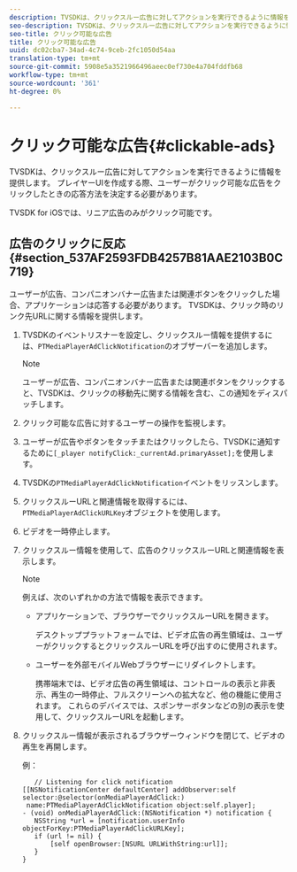 ```yaml
---
description: TVSDKは、クリックスルー広告に対してアクションを実行できるように情報を提供します。 プレイヤーUIを作成する際、ユーザーがクリック可能な広告をクリックしたときの応答方法を決定する必要があります。
seo-description: TVSDKは、クリックスルー広告に対してアクションを実行できるように情報を提供します。 プレイヤーUIを作成する際、ユーザーがクリック可能な広告をクリックしたときの応答方法を決定する必要があります。
seo-title: クリック可能な広告
title: クリック可能な広告
uuid: dc02cba7-34ad-4c74-9ceb-2fc1050d54aa
translation-type: tm+mt
source-git-commit: 5908e5a3521966496aeec0ef730e4a704fddfb68
workflow-type: tm+mt
source-wordcount: '361'
ht-degree: 0%

---
```



# クリック可能な広告{#clickable-ads}

TVSDKは、クリックスルー広告に対してアクションを実行できるように情報を提供します。 プレイヤーUIを作成する際、ユーザーがクリック可能な広告をクリックしたときの応答方法を決定する必要があります。

TVSDK for iOSでは、リニア広告のみがクリック可能です。

## 広告のクリックに反応{#section_537AF2593FDB4257B81AAE2103B0C719}

ユーザーが広告、コンパニオンバナー広告または関連ボタンをクリックした場合、アプリケーションは応答する必要があります。 TVSDKは、クリック時のリンク先URLに関する情報を提供します。

1. TVSDKのイベントリスナーを設定し、クリックスルー情報を提供するには、`PTMediaPlayerAdClickNotification`のオブザーバーを追加します。

   >[!NOTE]
   >
   >ユーザーが広告、コンパニオンバナー広告または関連ボタンをクリックすると、TVSDKは、クリックの移動先に関する情報を含む、この通知をディスパッチします。

1. クリック可能な広告に対するユーザーの操作を監視します。
1. ユーザーが広告やボタンをタッチまたはクリックしたら、TVSDKに通知するために`[_player notifyClick:_currentAd.primaryAsset];`を使用します。
1. TVSDKの`PTMediaPlayerAdClickNotification`イベントをリッスンします。
1. クリックスルーURLと関連情報を取得するには、`PTMediaPlayerAdClickURLKey`オブジェクトを使用します。
1. ビデオを一時停止します。
1. クリックスルー情報を使用して、広告のクリックスルーURLと関連情報を表示します。

   >[!NOTE]
   >
   >例えば、次のいずれかの方法で情報を表示できます。

   * アプリケーションで、ブラウザーでクリックスルーURLを開きます。

      デスクトッププラットフォームでは、ビデオ広告の再生領域は、ユーザーがクリックするとクリックスルーURLを呼び出すのに使用されます。
   * ユーザーを外部モバイルWebブラウザーにリダイレクトします。

      携帯端末では、ビデオ広告の再生領域は、コントロールの表示と非表示、再生の一時停止、フルスクリーンへの拡大など、他の機能に使用されます。 これらのデバイスでは、スポンサーボタンなどの別の表示を使用して、クリックスルーURLを起動します。

1. クリックスルー情報が表示されるブラウザーウィンドウを閉じて、ビデオの再生を再開します。

   例：

   ```
      // Listening for click notification  
   [[NSNotificationCenter defaultCenter] addObserver:self selector:@selector(onMediaPlayerAdClick:)  
    name:PTMediaPlayerAdClickNotification object:self.player]; 
   - (void) onMediaPlayerAdClick:(NSNotification *) notification { 
      NSString *url = [notification.userInfo objectForKey:PTMediaPlayerAdClickURLKey];  
      if (url != nil) { 
          [self openBrowser:[NSURL URLWithString:url]]; 
      } 
   } 
   ```

